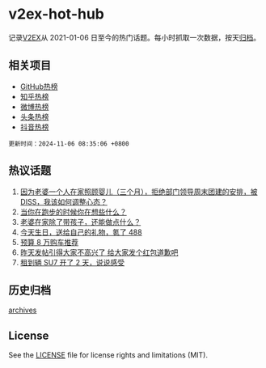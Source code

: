 # v2ex-hot-hub

 记录[V2EX](https://www.v2ex.com/)从 2021-01-06 日至今的热门话题。每小时抓取一次数据，按天[归档](archives)。
 
 ## 相关项目

- [GitHub热榜](https://github.com/it985/github-hot-hub)
- [知乎热榜](https://github.com/it985/zhihu-hot-hub)
- [微博热榜](https://github.com/it985/weibo-hot-hub)
- [头条热榜](https://github.com/it985/toutiao-hot-hub)
- [抖音热榜](https://github.com/it985/douyin-hot-hub)


 `更新时间：2024-11-06 08:35:06 +0800`

## 热议话题

1. [因为老婆一个人在家照顾婴儿（三个月），拒绝部门领导周末团建的安排，被 DISS，我该如何调整心态？](https://www.v2ex.com/t/1086793)
1. [当你在跑步的时候你在想些什么？](https://www.v2ex.com/t/1086668)
1. [老婆在家除了带孩子，还能做点什么？](https://www.v2ex.com/t/1086705)
1. [今天生日，送给自己的礼物，氪了 488](https://www.v2ex.com/t/1086735)
1. [预算 8 万购车推荐](https://www.v2ex.com/t/1086706)
1. [昨天发帖引得大家不高兴了 给大家发个红包道歉吧](https://www.v2ex.com/t/1086784)
1. [租到辆 SU7 开了 2 天，说说感受](https://www.v2ex.com/t/1086781)

## 历史归档

[archives](archives)

## License

See the [LICENSE](LICENSE) file for license rights and limitations (MIT).
